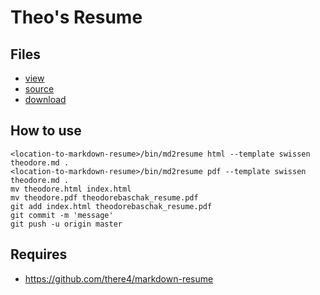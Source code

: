 # Theo's Resume

##	Files

*	[view](index.html)
*	[source](theodore.md)
*	[download](theodorebaschak_resume.pdf)

##	How to use

```
<location-to-markdown-resume>/bin/md2resume html --template swissen theodore.md .
<location-to-markdown-resume>/bin/md2resume pdf --template swissen theodore.md .
mv theodore.html index.html
mv theodore.pdf theodorebaschak_resume.pdf
git add index.html theodorebaschak_resume.pdf
git commit -m 'message'
git push -u origin master
```

## Requires

*	https://github.com/there4/markdown-resume
